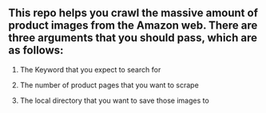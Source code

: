 <h2> This repo helps you crawl the massive amount of product images from the Amazon web. There are three arguments that you should pass, which are as follows: </h2>

1. The Keyword that you expect to search for

2. The number of product pages that you want to scrape

3. The local directory that you want to save those images to

